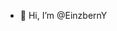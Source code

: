 - 👋 Hi, I’m @EinzbernY
<!---
EinzbernY/EinzbernY is a ✨ special ✨ repository because its `README.md` (this file) appears on your GitHub profile.
You can click the Preview link to take a look at your changes.
--->
